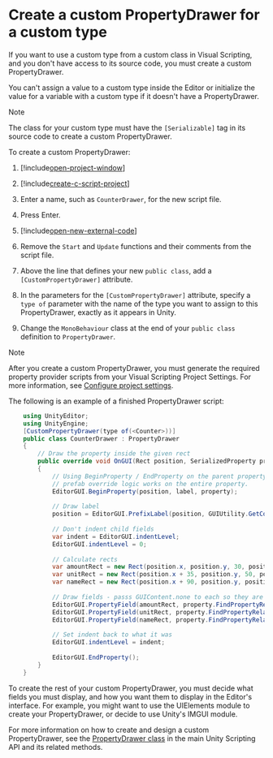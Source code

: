 # Create a custom PropertyDrawer for a custom type

If you want to use a custom type from a custom class in Visual Scripting, and you don't have access to its source code,
you must create a custom PropertyDrawer.

You can't assign a value to a custom type inside the Editor or initialize the value for a variable with a custom type if
it doesn't have a PropertyDrawer.

> [!NOTE]
> The class for your custom type must have the `[Serializable]` tag in its source code to create a custom
> PropertyDrawer.

To create a custom PropertyDrawer:

1. [!include[open-project-window](./snippets/vs-open-project-window.md)]

2. [!include[create-c-script-project](./snippets/vs-create-c-script-project.md)]

3. Enter a name, such as `CounterDrawer`, for the new script file.

4. Press Enter.

5. [!include[open-new-external-code](./snippets/vs-open-new-external-code.md)]

6. Remove the `Start` and `Update` functions and their comments from the script file.

7. Above the line that defines your new `public class`, add a `[CustomPropertyDrawer]` attribute.

8. In the parameters for the `[CustomPropertyDrawer]` attribute, specify a `type of` parameter with the name of the type
   you want to assign to this PropertyDrawer, exactly as it appears in Unity.

9. Change the `MonoBehaviour` class at the end of your `public class` definition to `PropertyDrawer`.

> [!NOTE]
> After you create a custom PropertyDrawer, you must generate the required property provider scripts from your Visual
> Scripting Project Settings. For more information, see [Configure project settings](vs-configuration.md).

The following is an example of a finished PropertyDrawer script:

```csharp
    using UnityEditor;
    using UnityEngine;
    [CustomPropertyDrawer(type of(<Counter>))]
    public class CounterDrawer : PropertyDrawer
    {
        // Draw the property inside the given rect
        public override void OnGUI(Rect position, SerializedProperty property, GUIContent label)
        {
            // Using BeginProperty / EndProperty on the parent property means that
            // prefab override logic works on the entire property.
            EditorGUI.BeginProperty(position, label, property);
    
            // Draw label
            position = EditorGUI.PrefixLabel(position, GUIUtility.GetControlID(FocusType.Passive), label);
    
            // Don't indent child fields
            var indent = EditorGUI.indentLevel;
            EditorGUI.indentLevel = 0;
    
            // Calculate rects
            var amountRect = new Rect(position.x, position.y, 30, position.height);
            var unitRect = new Rect(position.x + 35, position.y, 50, position.height);
            var nameRect = new Rect(position.x + 90, position.y, position.width - 90, position.height);
    
            // Draw fields - passs GUIContent.none to each so they are drawn without labels
            EditorGUI.PropertyField(amountRect, property.FindPropertyRelative("amount"), GUIContent.none);
            EditorGUI.PropertyField(unitRect, property.FindPropertyRelative("unit"), GUIContent.none);
            EditorGUI.PropertyField(nameRect, property.FindPropertyRelative("name"), GUIContent.none);
    
            // Set indent back to what it was
            EditorGUI.indentLevel = indent;
    
            EditorGUI.EndProperty();
        }
    }
 ```

To create the rest of your custom PropertyDrawer, you must decide what fields you must display, and how you want them to
display in the Editor's interface. For example, you might want to use the UIElements module to create your
PropertyDrawer, or decide to use Unity's IMGUI module.

For more information on how to create and design a custom PropertyDrawer, see
the [PropertyDrawer class](https://docs.unity3d.com/ScriptReference/PropertyDrawer.html) in the main Unity Scripting API
and its related methods.

